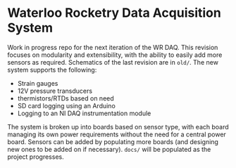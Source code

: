 # Waterloo Rocketry Data Acquisition System

Work in progress repo for the next iteration of the WR DAQ. This revision focuses on modularity and extensibility, with the ability to easily add more sensors as required. Schematics of the last revision are in `old/`. The new system supports the following:
* Strain gauges
* 12V pressure transducers
* thermistors/RTDs based on need
* SD card logging using an Arduino
* Logging to an NI DAQ instrumentation module

The system is broken up into boards based on sensor type, with each board managing its own power requirements without the need for a central power board. Sensors can be added by populating more boards (and designing new ones to be added on if necessary). `docs/` will be populated as the project progresses.
